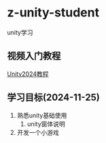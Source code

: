 # z-unity-student

unity学习

## 视频入门教程

[Unity2024教程](https://www.bilibili.com/video/BV1TZ4y1o76s?vd_source=730631402fc0d83715b7a4f1e1dc85c2&spm_id_from=333.788.videopod.episodes)

## 学习目标(2024-11-25)

1. 熟悉unity基础使用
   1. unity窗体说明
2. 开发一个小游戏

